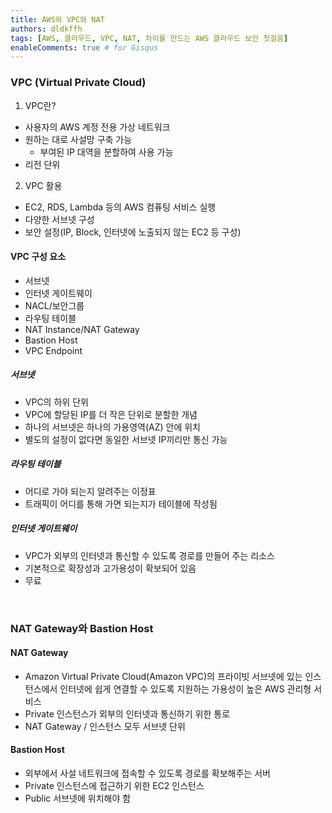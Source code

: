 ```yaml
---
title: AWS와 VPC와 NAT
authors: dldkffh
tags: [AWS, 클라우드, VPC, NAT, 차이를 만드는 AWS 클라우드 보안 첫걸음]
enableComments: true # for Gisqus
---
```


### VPC (Virtual Private Cloud)

1. VPC란?

- 사용자의 AWS 계정 전용 가상 네트워크
- 원하는 대로 사설망 구축 가능 
  - 부여된 IP 대역을 분할하여 사용 가능
- 리전 단위

2. VPC 활용

- EC2, RDS, Lambda 등의 AWS 컴퓨팅 서비스 실행
- 다양한 서브넷 구성
- 보안 설정(IP, Block, 인터넷에 노출되지 않는 EC2 등 구성)

<!--truncate-->

#### VPC 구성 요소

- 서브넷
- 인터넷 게이트웨이
- NACL/보안그룹
- 라우팅 테이블
- NAT Instance/NAT Gateway
- Bastion Host
- VPC Endpoint

##### 서브넷

- VPC의 하위 단위
- VPC에 할당된 IP를 더 작은 단위로 분할한 개념
- 하나의 서브넷은 하나의 가용영역(AZ) 안에 위치
- 별도의 설정이 없다면 동일한 서브넷 IP끼리만 통신 가능

##### 라우팅 테이블

- 어디로 가야 되는지 알려주는 이정표
- 트래픽이 어디를 통해 가면 되는지가 테이블에 작성됨

##### 인터넷 게이트웨이

- VPC가 외부의 인터넷과 통신할 수 있도록 경로를 만들어 주는 리소스
- 기본적으로 확장성과 고가용성이 확보되어 있음
- 무료

<br/>

### NAT Gateway와 Bastion Host

#### NAT Gateway

- Amazon Virtual Private Cloud(Amazon VPC)의 프라이빗 서브넷에 있는 인스턴스에서 인터넷에 쉽게 연결할 수 있도록 지원하는 가용성이 높은 AWS 관리형 서비스
- Private 인스턴스가 외부의 인터넷과 통신하기 위한 통로
- NAT Gateway / 인스턴스 모두 서브넷 단위

#### Bastion Host

- 외부에서 사설 네트워크에 접속할 수 있도록 경로를 확보해주는 서버
- Private 인스턴스에 접근하기 위한 EC2 인스턴스
- Public 서브넷에 위치해야 함

<br/>